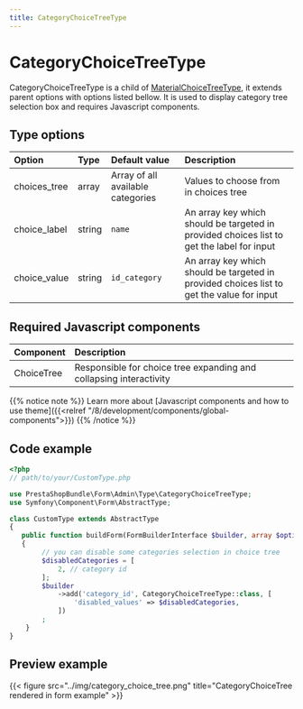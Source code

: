 ```yaml
---
title: CategoryChoiceTreeType
---
```


# CategoryChoiceTreeType

CategoryChoiceTreeType is a child of [MaterialChoiceTreeType](../material-choice-tree), it extends parent options
with options listed bellow. It is used to display category tree selection box and requires 
Javascript components.

## Type options

| Option       | Type   | Default value                     | Description                                                                               |
| :----------- | :----- | :-------------------------------- | :---------------------------------------------------------------------------------------- |
| choices_tree | array  | Array of all available categories | Values to choose from in choices tree                                                     |
| choice_label | string | `name`                            | An array key which should be targeted in provided choices list to get the label for input |
| choice_value | string | `id_category`                     | An array key which should be targeted in provided choices list to get the value for input |

## Required Javascript components

| Component                                                       | Description                                                        |
| :-------------------------------------------------------------- | :----------------------------------------------------------------- |
| ChoiceTree | Responsible for choice tree expanding and collapsing interactivity |

{{% notice note %}}
Learn more about [Javascript components and how to use theme]({{<relref "/8/development/components/global-components">}})
{{% /notice %}}

## Code example

```php
<?php
// path/to/your/CustomType.php

use PrestaShopBundle\Form\Admin\Type\CategoryChoiceTreeType;
use Symfony\Component\Form\AbstractType;

class CustomType extends AbstractType
{
   public function buildForm(FormBuilderInterface $builder, array $options)
   {
        // you can disable some categories selection in choice tree
        $disabledCategories = [
            2, // category id
        ];
        $builder
            ->add('category_id', CategoryChoiceTreeType::class, [
                'disabled_values' => $disabledCategories,
            ])
        ;
    }    
}
```

## Preview example

{{< figure src="../img/category_choice_tree.png" title="CategoryChoiceTree rendered in form example" >}}
